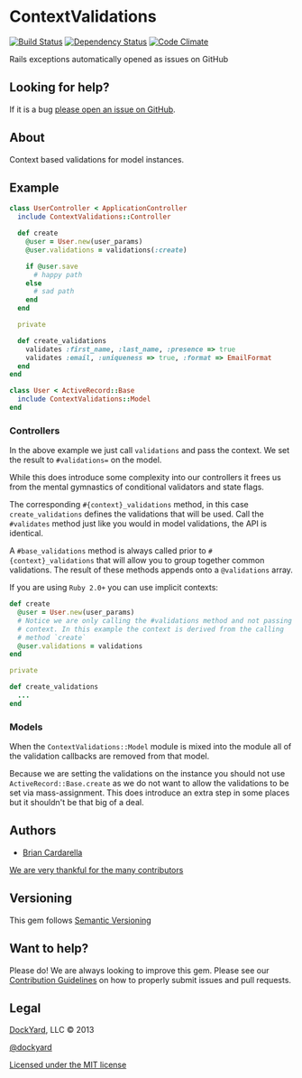 # ContextValidations #

[![Build Status](https://secure.travis-ci.org/dockyard/context_validations.png?branch=master)](http://travis-ci.org/dockyard/context_validations)
[![Dependency Status](https://gemnasium.com/dockyard/context_validations.png?travis)](https://gemnasium.com/dockyard/context_validations)
[![Code Climate](https://codeclimate.com/github/dockyard/context_validations.png)](https://codeclimate.com/github/dockyard/context_validations)

Rails exceptions automatically opened as issues on GitHub

## Looking for help? ##

If it is a bug [please open an issue on GitHub](https://github.com/dockyard/context_validations/issues).

## About ##

Context based validations for model instances.

## Example ##

```ruby
class UserController < ApplicationController
  include ContextValidations::Controller

  def create
    @user = User.new(user_params)
    @user.validations = validations(:create)

    if @user.save
      # happy path
    else
      # sad path
    end
  end

  private

  def create_validations
    validates :first_name, :last_name, :presence => true
    validates :email, :uniqueness => true, :format => EmailFormat
  end
end

class User < ActiveRecord::Base
  include ContextValidations::Model
end
```

### Controllers ###
In the above example we just call `validations` and pass the context. We
set the result to `#validations=` on the model.

While this does introduce some complexity into our controllers it frees
us from the mental gymnastics of conditional validators and state flags.

The corresponding `#{context}_validations` method, in this case
`create_validations` defines the validations that will be used. Call the
`#validates` method just like you would in model validations, the API is
identical.

A `#base_validations` method is always called prior to
`#{context}_validations` that will allow you to group together common
validations. The result of these methods appends onto a `@validations`
array.

If you are using `Ruby 2.0+` you can use implicit contexts:

```ruby
def create
  @user = User.new(user_params)
  # Notice we are only calling the #validations method and not passing
  # context. In this example the context is derived from the calling
  # method `create`
  @user.validations = validations  
end

private

def create_validations
  ...
end
```

### Models ###
When the `ContextValidations::Model` module is mixed into the module all
of the validation callbacks are removed from that model.

Because we are setting the validations on the instance you should not
use `ActiveRecord::Base.create` as we do not want to allow the
validations to be set via mass-assignment. This does introduce an extra
step in some places but it shouldn't be that big of a deal.

## Authors ##

* [Brian Cardarella](http://twitter.com/bcardarella)

[We are very thankful for the many contributors](https://github.com/dockyard/context_validations/graphs/contributors)

## Versioning ##

This gem follows [Semantic Versioning](http://semver.org)

## Want to help? ##

Please do! We are always looking to improve this gem. Please see our
[Contribution Guidelines](https://github.com/dockyard/context_validations/blob/master/CONTRIBUTING.md)
on how to properly submit issues and pull requests.

## Legal ##

[DockYard](http://dockyard.com), LLC &copy; 2013

[@dockyard](http://twitter.com/dockyard)

[Licensed under the MIT license](http://www.opensource.org/licenses/mit-license.php)
